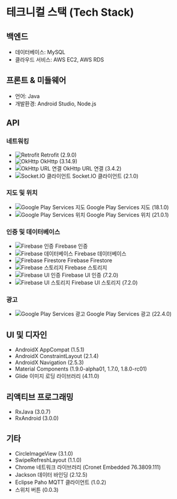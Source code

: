 # 테크니컬 스택 (Tech Stack)

## 백엔드
- 데이터베이스: MySQL
- 클라우드 서비스: AWS EC2, AWS RDS

## 프론트 & 미들웨어
- 언어: Java
- 개발환경: Android Studio, Node.js

## API
### 네트워킹
- ![Retrofit](https://img.icons8.com/color/30/000000/retrofit.png) Retrofit (2.9.0)
- ![OkHttp](https://img.icons8.com/color/30/000000/ok.png) OkHttp (3.14.9)
- ![OkHttp URL 연결](https://img.icons8.com/color/30/000000/link.png) OkHttp URL 연결 (3.4.2)
- ![Socket.IO 클라이언트](https://img.icons8.com/color/30/000000/socket-io.png) Socket.IO 클라이언트 (2.1.0)

### 지도 및 위치
- ![Google Play Services 지도](https://img.icons8.com/color/30/000000/google-maps-new.png) Google Play Services 지도 (18.1.0)
- ![Google Play Services 위치](https://img.icons8.com/color/30/000000/google-maps-new.png) Google Play Services 위치 (21.0.1)

### 인증 및 데이터베이스
- ![Firebase 인증](https://img.icons8.com/color/30/000000/firebase.png) Firebase 인증
- ![Firebase 데이터베이스](https://img.icons8.com/color/30/000000/firebase.png) Firebase 데이터베이스
- ![Firebase Firestore](https://img.icons8.com/color/30/000000/firebase.png) Firebase Firestore
- ![Firebase 스토리지](https://img.icons8.com/color/30/000000/firebase.png) Firebase 스토리지
- ![Firebase UI 인증](https://img.icons8.com/color/30/000000/firebase.png) Firebase UI 인증 (7.2.0)
- ![Firebase UI 스토리지](https://img.icons8.com/color/30/000000/firebase.png) Firebase UI 스토리지 (7.2.0)

### 광고
- ![Google Play Services 광고](https://img.icons8.com/color/30/000000/google-adwords.png) Google Play Services 광고 (22.4.0)

## UI 및 디자인
- AndroidX AppCompat (1.5.1)
- AndroidX ConstraintLayout (2.1.4)
- AndroidX Navigation (2.5.3)
- Material Components (1.9.0-alpha01, 1.7.0, 1.8.0-rc01)
- Glide 이미지 로딩 라이브러리 (4.11.0)

## 리액티브 프로그래밍
- RxJava (3.0.7)
- RxAndroid (3.0.0)

## 기타
- CircleImageView (3.1.0)
- SwipeRefreshLayout (1.1.0)
- Chrome 네트워크 라이브러리 (Cronet Embedded 76.3809.111)
- Jackson 데이터 바인딩 (2.12.5)
- Eclipse Paho MQTT 클라이언트 (1.0.2)
- 스위치 버튼 (0.0.3)
